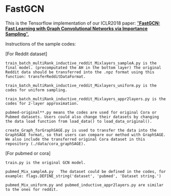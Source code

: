 # FastGCN
This is the Tensorflow implementation of our ICLR2018 paper: ["**FastGCN: Fast Learning with Graph Convolutional Networks via Importance Sampling**".](https://openreview.net/forum?id=rytstxWAW&noteId=ByU9EpGSf)


Instructions of the sample codes:

[For Reddit dataset]

	train_batch_multiRank_inductive_reddit_Mixlayers_sampleA.py is the final model. (precomputated the AH in the bottom layer) The original Reddit data should be transferred into the .npz format using this function: transferRedditDataFormat.

	train_batch_multiRank_inductive_reddit_Mixlayers_uniform.py is the codes for uniform sampling.

	train_batch_multiRank_inductive_reddit_Mixlayers_appr2layers.py is the codes for 2-layer approximation.

	pubmed-original**.py means the codes are used for original Cora or Pubmed datasets. Users could also change their datasets by changing the data load function from load_data() to load_data_original().

	create_Graph_forGraphSAGE.py is used to transfer the data into the GraphSAGE format, so that users can compare our method with GraphSAGE. We also include the transferred original Cora dataset in this repository (./data/cora_graphSAGE).


[For pubmed or cora]

	train.py is the original GCN model.

 	pubmed_Mix_sampleA.py 	The dataset could be defined in the codes, for example: flags.DEFINE_string('dataset', 'pubmed', 'Dataset string.')

	pubmed_Mix_uniform.py and pubmed_inductive_appr2layers.py are similar to the ones for reddit.
